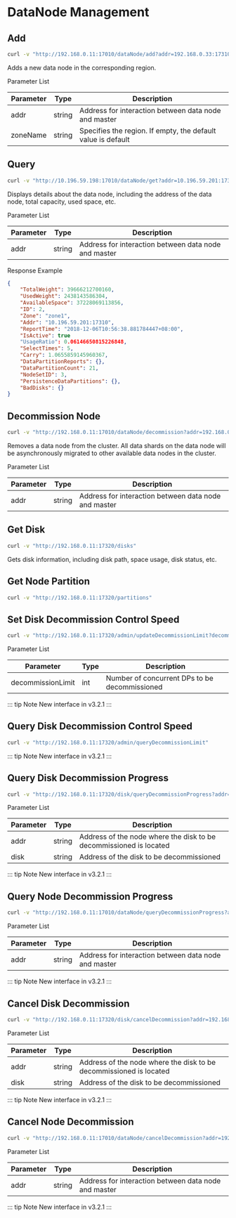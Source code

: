 # DataNode Management

## Add

``` bash
curl -v "http://192.168.0.11:17010/dataNode/add?addr=192.168.0.33:17310&zoneName=default"
```

Adds a new data node in the corresponding region.

Parameter List

| Parameter | Type   | Description                                                  |
|-----------|--------|--------------------------------------------------------------|
| addr      | string | Address for interaction between data node and master         |
| zoneName  | string | Specifies the region. If empty, the default value is default |

## Query

``` bash
curl -v "http://10.196.59.198:17010/dataNode/get?addr=10.196.59.201:17310"  | python -m json.tool
```

Displays details about the data node, including the address of the data node, total capacity, used space, etc.

Parameter List

| Parameter | Type   | Description                                          |
|-----------|--------|------------------------------------------------------|
| addr      | string | Address for interaction between data node and master |

Response Example

``` json
{
    "TotalWeight": 39666212700160,
    "UsedWeight": 2438143586304,
    "AvailableSpace": 37228069113856,
    "ID": 2,
    "Zone": "zone1",
    "Addr": "10.196.59.201:17310",
    "ReportTime": "2018-12-06T10:56:38.881784447+08:00",
    "IsActive": true
    "UsageRatio": 0.06146650815226848,
    "SelectTimes": 5,
    "Carry": 1.0655859145960367,
    "DataPartitionReports": {},
    "DataPartitionCount": 21,
    "NodeSetID": 3,
    "PersistenceDataPartitions": {},
    "BadDisks": {}
}
```

## Decommission Node

``` bash
curl -v "http://192.168.0.11:17010/dataNode/decommission?addr=192.168.0.33:17310"
```

Removes a data node from the cluster. All data shards on the data node will be asynchronously migrated to other available data nodes in the cluster.

Parameter List

| Parameter | Type   | Description                                          |
|-----------|--------|------------------------------------------------------|
| addr      | string | Address for interaction between data node and master |

## Get Disk

``` bash
curl -v "http://192.168.0.11:17320/disks"
```

Gets disk information, including disk path, space usage, disk status, etc.

## Get Node Partition

``` bash
curl -v "http://192.168.0.11:17320/partitions"
```

## Set Disk Decommission Control Speed

``` bash
curl -v "http://192.168.0.11:17320/admin/updateDecommissionLimit?decommissionLimit=10"
```

Parameter List

| Parameter         | Type | Description |
| ----------------- | ---- | ----------- |
| decommissionLimit | int  | Number of concurrent DPs to be decommissioned |

::: tip Note
New interface in v3.2.1
:::

## Query Disk Decommission Control Speed

``` bash
curl -v "http://192.168.0.11:17320/admin/queryDecommissionLimit"
```

::: tip Note
New interface in v3.2.1
:::

## Query Disk Decommission Progress

``` bash
curl -v "http://192.168.0.11:17320/disk/queryDecommissionProgress?addr=192.168.0.12:17310&disk=/home/service/var/data1"
```

Parameter List

| Parameter | Type   | Description                                                        |
|-----------|--------|--------------------------------------------------------------------|
| addr      | string | Address of the node where the disk to be decommissioned is located |
| disk      | string | Address of the disk to be decommissioned                           |

::: tip Note
New interface in v3.2.1
:::

## Query Node Decommission Progress

``` bash
curl -v "http://192.168.0.11:17010/dataNode/queryDecommissionProgress?addr=192.168.0.33:17310"
```

Parameter List

| Parameter | Type   | Description                                          |
|-----------|--------|------------------------------------------------------|
| addr      | string | Address for interaction between data node and master |

::: tip Note
New interface in v3.2.1
:::

## Cancel Disk Decommission

``` bash
curl -v "http://192.168.0.11:17320/disk/cancelDecommission?addr=192.168.0.12:17310&disk=/home/service/var/data1"
```

Parameter List

| Parameter | Type   | Description                                                        |
|-----------|--------|--------------------------------------------------------------------|
| addr      | string | Address of the node where the disk to be decommissioned is located |
| disk      | string | Address of the disk to be decommissioned                           |

::: tip Note
New interface in v3.2.1
:::

## Cancel Node Decommission

``` bash
curl -v "http://192.168.0.11:17010/dataNode/cancelDecommission?addr=192.168.0.33:17310"
```

Parameter List

| Parameter | Type   | Description                                          |
|-----------|--------|------------------------------------------------------|
| addr      | string | Address for interaction between data node and master |

::: tip Note
New interface in v3.2.1
:::